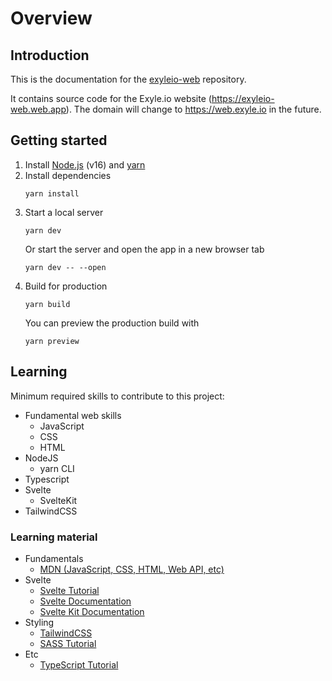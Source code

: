 # Overview

## Introduction

This is the documentation for the
[exyleio-web](https://github.com/exyleio/exyleio-web)
repository.

It contains source code for the Exyle.io website (https://exyleio-web.web.app).
The domain will change to https://web.exyle.io in the future.

## Getting started

1. Install [Node.js](https://nodejs.org) (v16) and [yarn](https://yarnpkg.com)
2. Install dependencies
   ```
   yarn install
   ```
3. Start a local server
   ```
   yarn dev
   ```
   Or start the server and open the app in a new browser tab
   ```
   yarn dev -- --open
   ```
4. Build for production
   ```
   yarn build
   ```
   You can preview the production build with
   ```
   yarn preview
   ```

## Learning

Minimum required skills to contribute to this project:

- Fundamental web skills
  - JavaScript
  - CSS
  - HTML
- NodeJS
  - yarn CLI
- Typescript
- Svelte
  - SvelteKit
- TailwindCSS

### Learning material

- Fundamentals
  - [MDN (JavaScript, CSS, HTML, Web API, etc)](https://developer.mozilla.org/docs/Web)
- Svelte
  - [Svelte Tutorial](https://svelte.dev/tutorial)
  - [Svelte Documentation](https://svelte.dev/docs)
  - [Svelte Kit Documentation](https://kit.svelte.dev/docs)
- Styling
  - [TailwindCSS](https://tailwindcss.com/docs)
  - [SASS Tutorial](https://sass-lang.com/guide)
- Etc
  - [TypeScript Tutorial](https://www.typescripttutorial.net)
